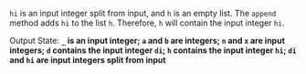 `hi` is an input integer split from input, and `h` is an empty list. The `append` method adds `hi` to the list `h`. Therefore, `h` will contain the input integer `hi`.

Output State: **`_` is an input integer; `a` and `b` are integers; `n` and `x` are input integers; `d` contains the input integer `di`; `h` contains the input integer `hi`; `di` and `hi` are input integers split from input**
